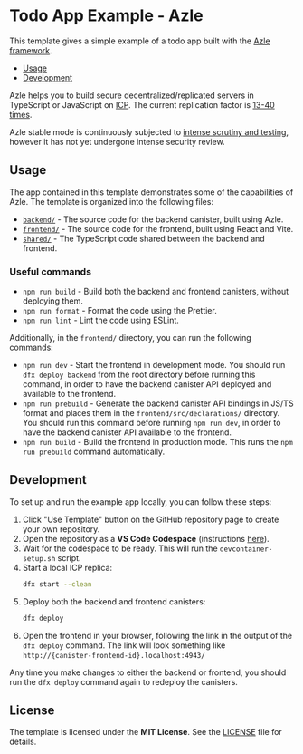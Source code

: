 # Todo App Example - Azle

This template gives a simple example of a todo app built with the [Azle framework](https://demergent-labs.github.io/azle).

- [Usage](#usage)
- [Development](#development)

Azle helps you to build secure decentralized/replicated servers in TypeScript or JavaScript on [ICP](https://internetcomputer.org/). The current replication factor is [13-40 times](https://dashboard.internetcomputer.org/subnets).

Azle stable mode is continuously subjected to [intense scrutiny and testing](https://github.com/demergent-labs/azle/actions), however it has not yet undergone intense security review.

## Usage

The app contained in this template demonstrates some of the capabilities of Azle. The template is organized into the following files:

- [`backend/`](./backend) - The source code for the backend canister, built using Azle.
- [`frontend/`](./frontend) - The source code for the frontend, built using React and Vite.
- [`shared/`](./shared) - The TypeScript code shared between the backend and frontend.

### Useful commands

- `npm run build` - Build both the backend and frontend canisters, without deploying them.
- `npm run format` - Format the code using the Prettier.
- `npm run lint` - Lint the code using ESLint.

Additionally, in the `frontend/` directory, you can run the following commands:

- `npm run dev` - Start the frontend in development mode. You should run `dfx deploy backend` from the root directory before running this command, in order to have the backend canister API deployed and available to the frontend.
- `npm run prebuild` - Generate the backend canister API bindings in JS/TS format and places them in the `frontend/src/declarations/` directory. You should run this command before running `npm run dev`, in order to have the backend canister API available to the frontend.
- `npm run build` - Build the frontend in production mode. This runs the `npm run prebuild` command automatically.

## Development

To set up and run the example app locally, you can follow these steps:

1. Click "Use Template" button on the GitHub repository page to create your own repository.
2. Open the repository as a **VS Code Codespace** (instructions [here](https://docs.github.com/en/codespaces/developing-in-a-codespace/using-github-codespaces-in-visual-studio-code)).
3. Wait for the codespace to be ready. This will run the `devcontainer-setup.sh` script.
4. Start a local ICP replica:
   ```bash
   dfx start --clean
   ```
5. Deploy both the backend and frontend canisters:
   ```bash
   dfx deploy
   ```
6. Open the frontend in your browser, following the link in the output of the `dfx deploy` command. The link will look something like `http://{canister-frontend-id}.localhost:4943/`

Any time you make changes to either the backend or frontend, you should run the `dfx deploy` command again to redeploy the canisters.

## License

The template is licensed under the **MIT License**. See the [LICENSE](./LICENSE) file for details.
